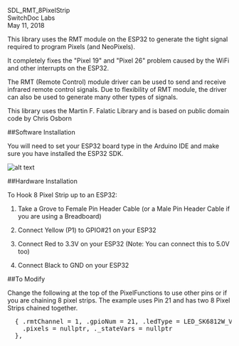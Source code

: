 SDL_RMT_8PixelStrip <BR>
SwitchDoc Labs <BR>
May 11, 2018<BR>

This library uses the RMT module on the ESP32 to generate the tight signal required to program Pixels (and NeoPixels).

It completely fixes the "Pixel 19" and "Pixel 26" problem caused by the WiFi and other interrupts on the ESP32.

The RMT (Remote Control) module driver can be used to send and receive infrared remote control signals. 
Due to flexibility of RMT module, the driver can also be used to generate many other types of signals.

This library uses the Martin F. Falatic Library and is based on public domain code by Chris Osborn 


##Software Installation <BR>


You will need to set your ESP32 board type in the Arduino IDE and make sure you have installed the ESP32 SDK.



![alt text](http://www.switchdoc.com/wp-content/uploads/2018/05/IMG_5718.jpg)


##Hardware Installation <BR>

To Hook 8 Pixel Strip up to an ESP32:

1) Take a Grove to Female Pin Header Cable (or a Male Pin Header Cable if you are using a Breadboard)

2) Connect Yellow (P1) to GPIO#21 on your ESP32 

3) Connect Red to 3.3V on your ESP32 (Note:  You can connect this to 5.0V too)

4) Connect Black to GND on your ESP32


##To Modify

Change the following at the top of the PixelFunctions to use other pins or if you are chaining 8 pixel strips.
The example uses Pin 21 and has two 8 Pixel Strips chained together.

<pre>
  { .rmtChannel = 1, .gpioNum = 21, .ledType = LED_SK6812W_V1, .brightLimit = 128, .numPixels =  16,
    .pixels = nullptr, ._stateVars = nullptr
  },
</pre>

